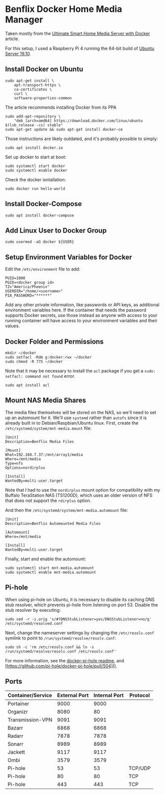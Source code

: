 Benflix Docker Home Media Manager
=================================

Taken mostly from the [Ultimate Smart Home Media Server with Docker][1] article.

For this setup, I used a Raspberry Pi 4 running the 64-bit build of [Ubuntu
Server 19.10][2].


[1]: https://www.smarthomebeginner.com/docker-home-media-server-2018-basic/
[2]: https://ubuntu.com/download/raspberry-pi


Install Docker on Ubuntu
-------------------------

    sudo apt-get install \
        apt-transport-https \
        ca-certificates \
        curl \
        software-properties-common 

The article recommends installing Docker from its PPA

    sudo add-apt-repository \
        "deb [arch=amd64] https://download.docker.com/linux/ubuntu $(lsb_release -cs) stable"
    sudo apt-get update && sudo apt-get install docker-ce

Those instructions are likely outdated, and it's probably possible to simply:

    sudo apt install docker.io

Set up docker to start at boot:

    sudo systemctl start docker
    sudo systemctl enable docker

Check the docker isntallation:

    sudo docker run hello-world


Install Docker-Compose
----------------------

    sudo apt install docker-compose


Add Linux User to Docker Group
------------------------------

    sudo usermod -aG docker ${USER}


Setup Environment Variables for Docker
--------------------------------------

Edit the `/etc/environment` file to add:

    PUID=1000
    PGID=<docker group id>
    TZ="America/Phoenix"
    USERDIR="/home/<username>"
    PIA_PASSWORD="******"

Add any other private information, like passwords or API keys, as additional
environment variables here.  If the container that needs the password supports
Docker secrets, use those instead as anyone with access to your running
container will have access to your environment variables and their values.


Docker Folder and Permissions
-----------------------------

    mkdir ~/docker
    sudo setfacl -Rdm g:docker:rwx ~/docker
    sudo chmod -R 775 ~/docker

Note that it may be necessary to install the `acl` package if you get a
`sudo: setfacl: command not found` error.

    sudo apt install acl



Mount NAS Media Shares
----------------------

The media files themselves will be stored on the NAS, so we'll need to set up
an automount for it. We'll use `systemd` rather than `autofs` since it is
already built in to Debian/Raspbian/Ubuntu linux. First, create the
`/etc/systemd/system/mnt-media.mount` file:

    [Unit]
    Description=Benflix Media Files

    [Mount]
    What=192.168.7.37:/mnt/array1/media
    Where=/mnt/media
    Type=nfs
    Options=nordirplus

    [Install]
    WantedBy=multi-user.target

Note that I had to use the `nordirplus` mount option for compatibility with my
Buffalo TeraStation NAS (TS1200D), which uses an older version of NFS that does
not support the `rdirplus` option.

And then the `/etc/systemd/system/mnt-media.automount` file:

    [Unit]
    Description=Benflix Automounted Media Files

    [Automount]
    Where=/mnt/media

    [Install]
    WantedBy=multi-user.target

Finally, start and enable the automount:

    sudo systemctl start mnt-media.automount
    sudo systemctl enable mnt-media.automount


Pi-hole
-------

When using pi-hole on Ubuntu, it is necessary to disable its caching DNS stub
resolver, which prevents pi-hole from listening on port 53.  Disable the stub
resolver by executing:

    sudo sed -r -i.orig 's/#?DNSStubListener=yes/DNSStubListener=no/g' /etc/systemd/resolved.conf

Next, change the nameserver settings by changing the `/etc/resolv.conf` symlink
to point to `/run/systemd/resolve/resolv.conf`:

    sudo sh -c 'rm /etc/resolv.conf && ln -s /run/systemd/resolve/resolv.conf /etc/resolv.conf'

For more information, see the [docker-pi-hole readme](https://github.com/pi-hole/docker-pi-hole), and
[https://github.com/pi-hole/docker-pi-hole/pull/504]().


Ports
-----

| Container/Service  | External Port | Internal Port | Protocol |
|--------------------|---------------|---------------|----------|
| Portainer          |          9000 |          9000 |          |
| Organizr           |          8080 |            80 |          |
| Transmission-VPN   |          9091 |          9091 |          |
| Bazarr             |          6868 |          6868 |          |
| Radarr             |          7878 |          7878 |          |
| Sonarr             |          8989 |          8989 |          |
| Jackett            |          9117 |          9117 |          |
| Ombi               |          3579 |          3579 |          |
| Pi-hole            |            53 |            53 | TCP/UDP  |
| Pi-hole            |            80 |            80 | TCP      |
| Pi-hole            |           443 |           443 | TCP      |


